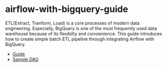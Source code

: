 # airflow-with-bigquery-guide

ETL(Extract, Tranform, Load) is a core processes of modern data engineering. Especially, BigQuery is one of the most frequently used data warehouse because of its flexibilty and convienience.
This guide introduces how to create simple batch ETL pipeline through integrating Airflow with BigQuery.

* [Guide]()
* [Sample DAG]() 